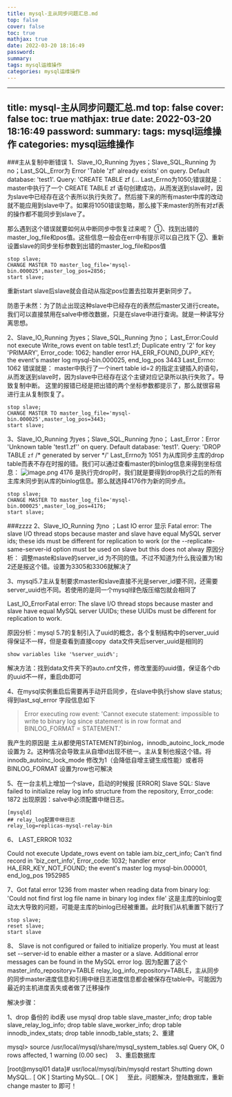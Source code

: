 ```yaml
---
title: mysql-主从同步问题汇总.md
top: false
cover: false
toc: true
mathjax: true
date: 2022-03-20 18:16:49
password:
summary:
tags: mysql运维操作
categories: mysql运维操作
---
```

---
title: mysql-主从同步问题汇总.md
top: false
cover: false
toc: true
mathjax: true
date: 2022-03-20 18:16:49
password:
summary:
tags: mysql运维操作
categories: mysql运维操作
---
###主从复制中断错误
1、Slave_IO_Running 为yes；Slave_SQL_Running 为no；Last_SQL_Error为
Error 'Table 'zf' already exists' on query. Default database: 'test1'. Query: 'CREATE TABLE zf  (...
Last_Errno为1050;错误就是：
master中执行了一个 CREATE TABLE zf  语句创建成功，从而发送到slave时，因为slave中已经存在这个表所以执行失败了。然后接下来的所有master中库的改动就不能应用到slave中了。如果将1050错误忽略，那么接下来master的所有对zf表的操作都不能同步到slave了。

那么遇到这个错误就要如何从中断同步中恢复过来呢？
①、找到出错的master_log_file和pos值。这些信息一般会在err中有提示可以自己找下
②、重新设置slave的同步坐标参数到出错的master_log_file和pos值
~~~
stop slave;
CHANGE MASTER TO master_log_file='mysql-bin.000025',master_log_pos=2856;
start slave;
~~~
重新start slave后slave就会自动从指定pos位置去拉取并更新同步了。

防患于未然：为了防止出现这种slave中已经存在的表然后master又进行create。我们可以直接禁用在salve中修改数据，只是在slave中进行查询。就是一种读写分离思想。


2、Slave_IO_Running 为yes；Slave_SQL_Running 为no； 
 Last_Error:Could not execute Write_rows event on table test1.zf; Duplicate entry '2' for key 'PRIMARY', Error_code: 1062; handler error HA_ERR_FOUND_DUPP_KEY; the event's master log mysql-bin.000025, end_log_pos 3443
Last_Errno: 1062 错误就是：
master中执行了一个inert table id=2 的指定主键插入的语句，从而发送到slave时，因为slave中已经存在这个主键对应记录所以执行失败了。导致复制中断。
这里的报错已经是把出错的两个坐标参数都提示了，那么就很容易进行主从复制恢复了。
~~~
stop slave; 
CHANGE MASTER TO master_log_file='mysql-bin.000025',master_log_pos=3443; 
start slave;
~~~

3、Slave_IO_Running 为yes；Slave_SQL_Running 为no；
Last_Error：Error 'Unknown table 'test1.zf'' on query. Default database: 'test1'. Query: 'DROP TABLE `zf` /* generated by server */'
Last_Errno为 1051 为从库同步主库的drop table而表不存在时报的错。我们可以通过查看master的binlog信息来得到坐标信息：
![image.png](https://upload-images.jianshu.io/upload_images/13965490-91c47728e807851e.png?imageMogr2/auto-orient/strip%7CimageView2/2/w/1240)
4176 是执行完drop时，我们就是要得到drop执行之后的所有主库未同步到从库的binlog信息。那么就选择4176作为新的同步点。
~~~
stop slave; 
CHANGE MASTER TO master_log_file='mysql-bin.000025',master_log_pos=4176; 
start slave;
~~~


###zzzz
2、Slave_IO_Running 为no ；Last IO error 显示
Fatal error: The slave I/O thread stops because master and slave have equal MySQL server ids; these ids must be different for replication to work (or the --replicate-same-server-id option must be used on slave but this does not alway
原因分析： 调整maste和slave的server_id 为不同的值。不过不知道为什么我设置为1和2还是报这个错。设置为3305和3306就解决了

3、mysql5.7主从复制要求master和slave直接不光是server_id要不同，还需要server_uuid也不同。若使用的是同一个mysql绿色版压缩包就会相同了

Last_IO_ErrorFatal error: The slave I/O thread stops because master and slave have equal MySQL server UUIDs; these UUIDs must be different for replication to work.

原因分析：mysql 5.7的复制引入了uuid的概念，各个复制结构中的server_uuid得保证不一样，但是查看到直接copy  data文件夹后server_uuid是相同的
~~~
show variables like '%server_uuid%';
~~~
解决方法：找到data文件夹下的auto.cnf文件，修改里面的uuid值，保证各个db的uuid不一样，重启db即可




4、在mysql实例重启后需要再手动开启同步，在slave中执行show slave status;得到last_sql_error 字段信息如下
>Error executing row event: 'Cannot execute statement: impossible to write to binary log since statement is in row format and BINLOG_FORMAT = STATEMENT.'

我产生的原因是 主从都使用STATEMENT的binlog，innodb_autoinc_lock_mode 设置为 2。这种情况会导致主从自增id出现不统一。主从复制也报这个错。将innodb_autoinc_lock_mode 修改为1（会降低自增主键生成性能）或者将BINLOG_FORMAT 设置为row也可解决


5、在一台主机上增加一个slave，启动的时候报
[ERROR] Slave SQL: Slave failed to initialize relay log info structure from the repository, Error_code: 1872
出现原因：salve中必须配置中继日志。
~~~
[mysqld]
## relay_log配置中继日志
relay_log=replicas-mysql-relay-bin
~~~


6、
LAST_ERROR 1032

Could not execute Update_rows event on table iam.biz_cert_info; Can't find record in 'biz_cert_info', Error_code: 1032; handler error HA_ERR_KEY_NOT_FOUND; the event's master log mysql-bin.000001, end_log_pos 1952985


7、Got fatal error 1236 from master when reading data from binary log: 'Could not find first log file name in binary log index file'
这是主库的binlog变动太大导致的问题，可能是主库的binlog已经被重置。此时我们从机重置下就行了
~~~
stop slave;
reset slave;
start slave
~~~



8、 Slave is not configured or failed to initialize properly. You must at least set --server-id to enable either a master or a slave. Additional error messages can be found in the MySQL error log. 因为配置了这个master_info_repository=TABLE relay_log_info_repository=TABLE，主从同步的同步master进度信息和引用中继日志进度信息都会被保存在table中。可能因为最近的主机进度丢失或者做了迁移操作

解决步骤：

1、drop 备份的 ibd表
use mysql
drop table slave_master_info;
drop table slave_relay_log_info;
drop table slave_worker_info;
drop table innodb_index_stats;
drop table innodb_table_stats;
2、重建


mysql> source /usr/local/mysql/share/mysql_system_tables.sql
Query OK, 0 rows affected, 1 warning (0.00 sec)　
3、重启数据库


[root@mysql01 data]# usr/local/mysql/bin/mysqld restart
Shutting down MySQL..                                      [  OK  ]
Starting MySQL..                                           [  OK  ]
　 至此，问题解决，登陆数据库，重新 change master to 即可！
